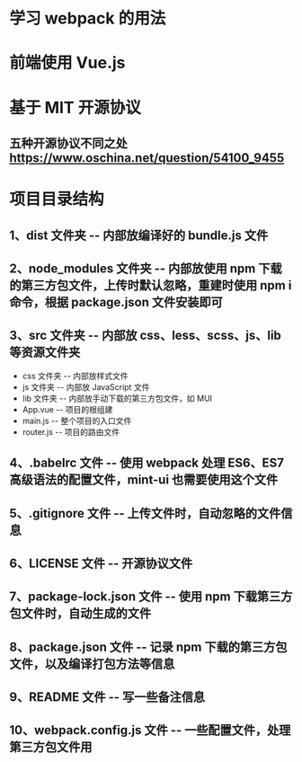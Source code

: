 # 学习 webpack 的用法

# 前端使用 Vue.js

# 基于 MIT 开源协议

## 五种开源协议不同之处 https://www.oschina.net/question/54100_9455

# 项目目录结构

## 1、dist 文件夹 -- 内部放编译好的 bundle.js 文件

## 2、node_modules 文件夹 -- 内部放使用 npm 下载的第三方包文件，上传时默认忽略，重建时使用 npm i 命令，根据 package.json 文件安装即可

## 3、src 文件夹 -- 内部放 css、less、scss、js、lib 等资源文件夹

- css 文件夹 -- 内部放样式文件
- js 文件夹 -- 内部放 JavaScript 文件
- lib 文件夹 -- 内部放手动下载的第三方包文件，如 MUI
- App.vue -- 项目的根组建
- main.js -- 整个项目的入口文件
- router.js -- 项目的路由文件

## 4、.babelrc 文件 -- 使用 webpack 处理 ES6、ES7 高级语法的配置文件，mint-ui 也需要使用这个文件

## 5、.gitignore 文件 -- 上传文件时，自动忽略的文件信息

## 6、LICENSE 文件 -- 开源协议文件

## 7、package-lock.json 文件 -- 使用 npm 下载第三方包文件时，自动生成的文件

## 8、package.json 文件 -- 记录 npm 下载的第三方包文件，以及编译打包方法等信息

## 9、README 文件 -- 写一些备注信息

## 10、webpack.config.js 文件 -- 一些配置文件，处理第三方包文件用
